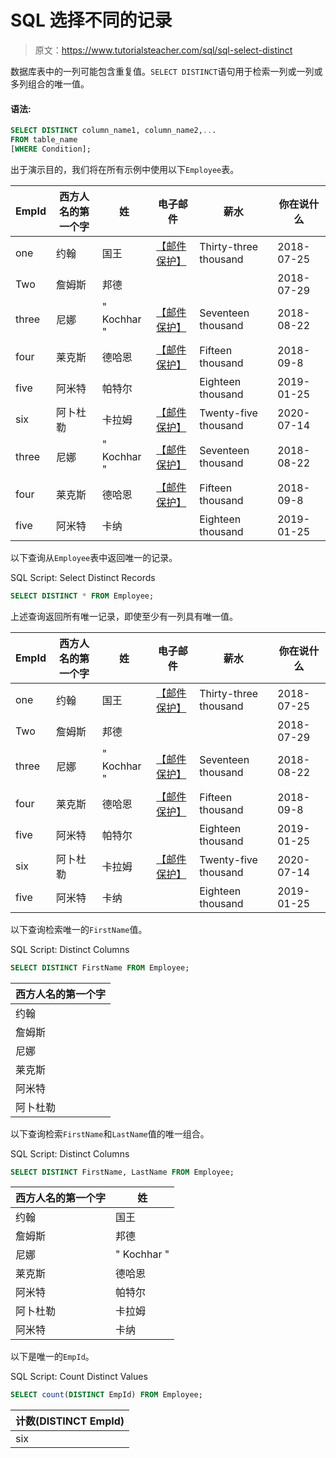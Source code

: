 # SQL 选择不同的记录

> 原文：<https://www.tutorialsteacher.com/sql/sql-select-distinct>

数据库表中的一列可能包含重复值。`SELECT DISTINCT`语句用于检索一列或一列或多列组合的唯一值。

#### 语法:

```sql
SELECT DISTINCT column_name1, column_name2,...
FROM table_name
[WHERE Condition]; 
```

出于演示目的，我们将在所有示例中使用以下`Employee`表。

| EmpId | 西方人名的第一个字 | 姓 | 电子邮件 | 薪水 | 你在说什么 |
| --- | --- | --- | --- | --- | --- |
| one | 约翰 | 国王 | [【邮件保护】](/cdn-cgi/l/email-protection) | Thirty-three thousand | 2018-07-25 |
| Two | 詹姆斯 | 邦德 |  |  | 2018-07-29 |
| three | 尼娜 | " Kochhar " | [【邮件保护】](/cdn-cgi/l/email-protection) | Seventeen thousand | 2018-08-22 |
| four | 莱克斯 | 德哈恩 | [【邮件保护】](/cdn-cgi/l/email-protection) | Fifteen thousand | 2018-09-8 |
| five | 阿米特 | 帕特尔 |  | Eighteen thousand | 2019-01-25 |
| six | 阿卜杜勒 | 卡拉姆 | [【邮件保护】](/cdn-cgi/l/email-protection) | Twenty-five thousand | 2020-07-14 |
| three | 尼娜 | " Kochhar " | [【邮件保护】](/cdn-cgi/l/email-protection) | Seventeen thousand | 2018-08-22 |
| four | 莱克斯 | 德哈恩 | [【邮件保护】](/cdn-cgi/l/email-protection) | Fifteen thousand | 2018-09-8 |
| five | 阿米特 | 卡纳 |  | Eighteen thousand | 2019-01-25 |

以下查询从`Employee`表中返回唯一的记录。

SQL Script: Select Distinct Records 

```sql
SELECT DISTINCT * FROM Employee; 
```

上述查询返回所有唯一记录，即使至少有一列具有唯一值。

| EmpId | 西方人名的第一个字 | 姓 | 电子邮件 | 薪水 | 你在说什么 |
| --- | --- | --- | --- | --- | --- |
| one | 约翰 | 国王 | [【邮件保护】](/cdn-cgi/l/email-protection) | Thirty-three thousand | 2018-07-25 |
| Two | 詹姆斯 | 邦德 |  |  | 2018-07-29 |
| three | 尼娜 | " Kochhar " | [【邮件保护】](/cdn-cgi/l/email-protection) | Seventeen thousand | 2018-08-22 |
| four | 莱克斯 | 德哈恩 | [【邮件保护】](/cdn-cgi/l/email-protection) | Fifteen thousand | 2018-09-8 |
| five | 阿米特 | 帕特尔 |  | Eighteen thousand | 2019-01-25 |
| six | 阿卜杜勒 | 卡拉姆 | [【邮件保护】](/cdn-cgi/l/email-protection) | Twenty-five thousand | 2020-07-14 |
| five | 阿米特 | 卡纳 |  | Eighteen thousand | 2019-01-25 |

以下查询检索唯一的`FirstName`值。

SQL Script: Distinct Columns 

```sql
SELECT DISTINCT FirstName FROM Employee; 
```

| 西方人名的第一个字 |
| --- |
| 约翰 |
| 詹姆斯 |
| 尼娜 |
| 莱克斯 |
| 阿米特 |
| 阿卜杜勒 |

以下查询检索`FirstName`和`LastName`值的唯一组合。

SQL Script: Distinct Columns 

```sql
SELECT DISTINCT FirstName, LastName FROM Employee; 
```

| 西方人名的第一个字 | 姓 |
| --- | --- |
| 约翰 | 国王 |
| 詹姆斯 | 邦德 |
| 尼娜 | " Kochhar " |
| 莱克斯 | 德哈恩 |
| 阿米特 | 帕特尔 |
| 阿卜杜勒 | 卡拉姆 |
| 阿米特 | 卡纳 |

以下是唯一的`EmpId`。

SQL Script: Count Distinct Values 

```sql
SELECT count(DISTINCT EmpId) FROM Employee; 
```

| 计数(DISTINCT EmpId) |
| --- |
| six |****